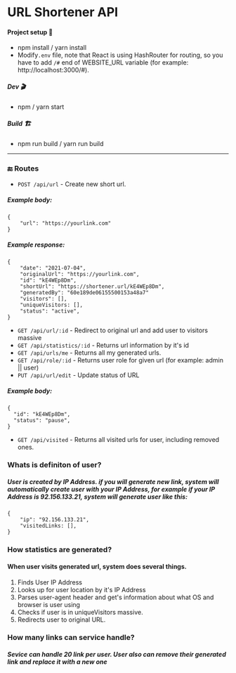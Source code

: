 # URL Shortener API

#### Project setup 🔧
-   npm install / yarn install
-   Modify`.env` file, note that React is using HashRouter for routing, so you have to add `/#` end of WEBSITE_URL variable (for example: http://localhost:3000/#).
##### Dev 🎬
-   npm  / yarn start
##### Build 🏗️
-   npm run build / yarn run build

---

### 🔚 Routes
- `POST /api/url` -  Create new short url.
##### Example body: 
```
{
	"url": "https://yourlink.com"
}
```
##### Example response:
```
{
	"date": "2021-07-04",
	"originalUrl": "https://yourlink.com",
	"id": "kE4WEp8Dm",
	"shortUrl": "https://shortener.url/kE4WEp8Dm",
	"generatedBy": "60e189de06155500153a48a7"
	"visitors": [],
	"uniqueVisitors: [],
	"status": "active",
}
```
- `GET /api/url/:id` - Redirect to original url and add user to visitors massive
- `GET /api/statistics/:id` - Returns url information by it's id
- `GET /api/urls/me` - Returns all my generated urls.
- `GET /api/role/:id` - Returns user role for given url (for example: admin || user)
- `PUT /api/url/edit` - Update status of URL
##### Example body: 
```
{
  "id": "kE4WEp8Dm",
  "status": "pause",
}
```
- `GET /api/visited` - Returns all visited urls for user, including removed ones.



### Whats is definiton of user?
##### User is created by IP Address. if you will generate new link, system will automatically create user with your IP Address, for example if your IP Address is  92.156.133.21, system will generate user like this:
```
{
	"ip": "92.156.133.21",
	"visitedLinks: [],
}
```
### How statistics are generated?
#### When user visits generated url, system does several things.
 1. Finds User IP Address
 2. Looks up for user location by it's IP Address
 3. Parses user-agent header and get's information about what OS and browser is user using
 4. Checks if user is in uniqueVisitors massive.
 5. Redirects user to original URL.

### How many links can service handle?
##### Sevice can handle 20 link per user. User also can remove their generated link and replace it with a new one
